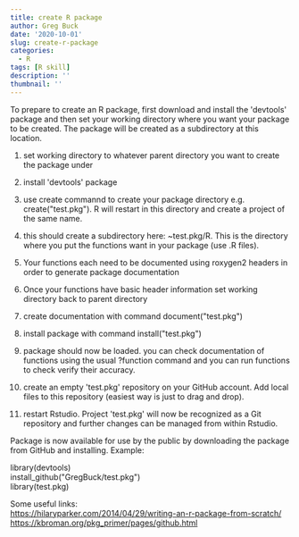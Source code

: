 ```yaml
---
title: create R package
author: Greg Buck
date: '2020-10-01'
slug: create-r-package
categories:
  - R
tags: [R skill]
description: ''
thumbnail: ''
---
```


To prepare to create an R package, first download and install the 'devtools' package and then set your working directory where you want your package to be created. The package will be created as a subdirectory at this location.


1) set working directory to whatever parent directory you want to create the package under

2) install 'devtools' package

3) use create commannd to create your package directory e.g. create("test.pkg"). R will restart in this directory and create a project of the same name.

4) this should create a subdirectory here: ~test.pkg/R. This is the directory where you put the functions want in your package (use .R files).

5) Your functions each need to be documented using roxygen2 headers in order to generate package documentation

6) Once your functions have basic header information set working directory back to parent directory 

7) create documentation with command document("test.pkg")

8) install package with command install("test.pkg")

9) package should now be loaded. you can check documentation of functions using the usual ?function command and you can run functions to check verify their accuracy.

10) create an empty 'test.pkg' repository on your GitHub account. Add local files to this repository (easiest way is just to drag and drop). 

11) restart Rstudio. Project 'test.pkg' will now be recognized as a Git repository and further changes can be managed from within Rstudio.


Package is now available for use by the public by downloading the package from GitHub and installing. Example:


library(devtools)  
install_github("GregBuck/test.pkg")  
library(test.pkg)

Some useful links:  
https://hilaryparker.com/2014/04/29/writing-an-r-package-from-scratch/  
https://kbroman.org/pkg_primer/pages/github.html

